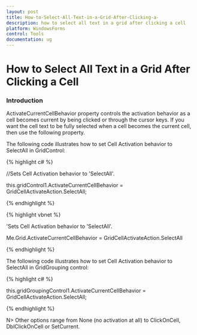 ```yaml
---
layout: post
title: How-to-Select-All-Text-in-a-Grid-After-Clicking-a-
description: how to select all text in a grid after clicking a cell
platform: WindowsForms
control: Tools
documentation: ug
---
```


# How to Select All Text in a Grid After Clicking a Cell

### Introduction

ActivateCurrentCellBehavior property controls the activation behavior as a cell becomes current by being clicked or through the cursor keys. If you want the cell text to be fully selected when a cell becomes the current cell, then use the following property.

The following code illustrates how to set Cell Activation behavior to SelectAll in GridControl:

{% highlight c# %}



//Sets Cell Activation behavior to 'SelectAll'.

this.gridControl1.ActivateCurrentCellBehavior = GridCellActivateAction.SelectAll;


{% endhighlight %}

{% highlight vbnet %}



'Sets Cell Activation behavior to 'SelectAll'.

Me.Grid.ActivateCurrentCellBehavior = GridCellActivateAction.SelectAll


{% endhighlight %}

The following code illustrates how to set Cell Activation behavior to SelectAll in GridGrouping control:

{% highlight c# %}



this.gridGroupingControl1.ActivateCurrentCellBehavior = GridCellActivateAction.SelectAll;


{% endhighlight %}

N> Other options range from None (no activation at all) to ClickOnCell, DblClickOnCell or SetCurrent.


